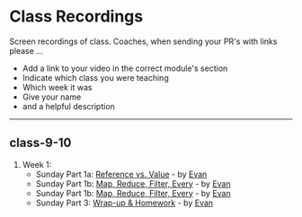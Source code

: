 # Class Recordings

Screen recordings of class.  Coaches, when sending your PR's with links please ...

- Add a link to your video in the correct module's section
- Indicate which class you were teaching
- Which week it was
- Give your name
- and a helpful description

---

## class-9-10

1. Week 1:
    - Sunday Part 1a: [Reference vs. Value]() - by [Evan](https://github.com/colevandersWands)
    - Sunday Part 1b: [Map, Reduce, Filter, Every]() - by [Evan](https://github.com/colevandersWands)
    - Sunday Part 1b: [Map, Reduce, Filter, Every]() - by [Evan](https://github.com/colevandersWands)
    - Sunday Part 3: [Wrap-up & Homework]() - by [Evan](https://github.com/colevandersWands)

